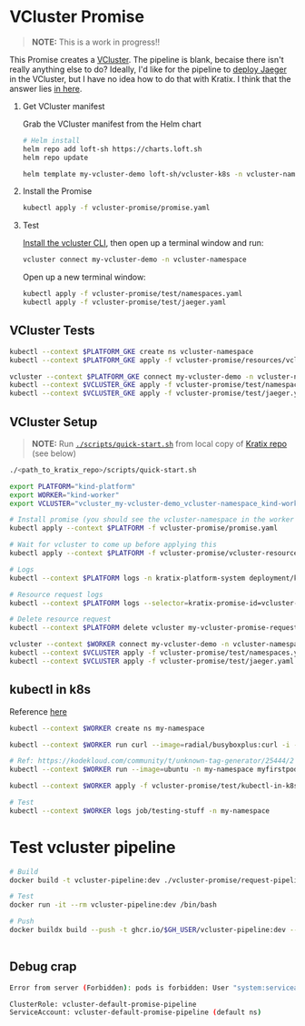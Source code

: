 # VCluster Promise

> **NOTE:** This is a work in progress!!

This Promise creates a [VCluster](https://www.vcluster.com/). The pipeline is blank, becaise there isn't really anything else to do? Ideally, I'd like for the pipeline to [deploy Jaeger](test/) in the VCluster, but I have no idea how to do that with Kratix. I think that the answer lies [in here](https://www.vcluster.com/docs/operator/external-access).


1. Get VCluster manifest

    Grab the VCluster manifest from the Helm chart

    ```bash
    # Helm install
    helm repo add loft-sh https://charts.loft.sh
    helm repo update

    helm template my-vcluster-demo loft-sh/vcluster-k8s -n vcluster-namespace > vcluster-promise/resources/vcluster.yaml
    ```

2. Install the Promise

    ```bash
    kubectl apply -f vcluster-promise/promise.yaml
    ```

3. Test

    [Install the vcluster CLI](https://www.vcluster.com/docs/getting-started/setup), then open up a terminal window and run:

    ```bash
    vcluster connect my-vcluster-demo -n vcluster-namespace
    ```

    Open up a new terminal window:

    ```bash
    kubectl apply -f vcluster-promise/test/namespaces.yaml
    kubectl apply -f vcluster-promise/test/jaeger.yaml
    ```


## VCluster Tests

```bash
kubectl --context $PLATFORM_GKE create ns vcluster-namespace
kubectl --context $PLATFORM_GKE apply -f vcluster-promise/resources/vcluster.yaml 

vcluster --context $PLATFORM_GKE connect my-vcluster-demo -n vcluster-namespace
kubectl --context $VCLUSTER_GKE apply -f vcluster-promise/test/namespaces.yaml
kubectl --context $VCLUSTER_GKE apply -f vcluster-promise/test/jaeger.yaml
```

## VCluster Setup

>**NOTE:** Run [`./scripts/quick-start.sh`](https://github.com/syntasso/kratix/blob/main/scripts/quick-start.sh) from local copy of [Kratix repo](https://github.com/syntasso/kratix) (see below)

```bash
./<path_to_kratix_repo>/scripts/quick-start.sh

export PLATFORM="kind-platform"
export WORKER="kind-worker"
export VCLUSTER="vcluster_my-vcluster-demo_vcluster-namespace_kind-worker"

# Install promise (you should see the vcluster-namespace in the worker cluster)
kubectl apply --context $PLATFORM -f vcluster-promise/promise.yaml

# Wait for vcluster to come up before applying this
kubectl apply --context $PLATFORM -f vcluster-promise/vcluster-resource-request.yaml

# Logs
kubectl --context $PLATFORM logs -n kratix-platform-system deployment/kratix-platform-controller-manager --container manager -f

# Resource request logs
kubectl --context $PLATFORM logs --selector=kratix-promise-id=vcluster-default --container xaas-request-pipeline-stage-0

# Delete resource request
kubectl --context $PLATFORM delete vcluster my-vcluster-promise-request

vcluster --context $WORKER connect my-vcluster-demo -n vcluster-namespace
kubectl --context $VCLUSTER apply -f vcluster-promise/test/namespaces.yaml
kubectl --context $VCLUSTER apply -f vcluster-promise/test/jaeger.yaml
```

## kubectl in k8s

Reference [here](https://stackoverflow.com/a/60928656)

```bash
kubectl --context $WORKER create ns my-namespace

kubectl --context $WORKER run curl --image=radial/busyboxplus:curl -i --tty -n my-namespace

# Ref: https://kodekloud.com/community/t/unknown-tag-generator/25444/2
kubectl --context $WORKER run --image=ubuntu -n my-namespace myfirstpod -- labels=example=myfirstpod

kubectl --context $WORKER apply -f vcluster-promise/test/kubectl-in-k8s.yaml

# Test
kubectl --context $WORKER logs job/testing-stuff -n my-namespace
```

# Test vcluster pipeline

```bash
# Build
docker build -t vcluster-pipeline:dev ./vcluster-promise/request-pipeline-image/

# Test
docker run -it --rm vcluster-pipeline:dev /bin/bash

# Push
docker buildx build --push -t ghcr.io/$GH_USER/vcluster-pipeline:dev --platform=linux/arm64,linux/amd64 ./vcluster-promise/request-pipeline-image/
  
```

## Debug crap

```bash
Error from server (Forbidden): pods is forbidden: User "system:serviceaccount:default:vcluster-default-promise-pipeline" cannot list resources

ClusterRole: vcluster-default-promise-pipeline 
ServiceAccount: vcluster-default-promise-pipeline (default ns)

```